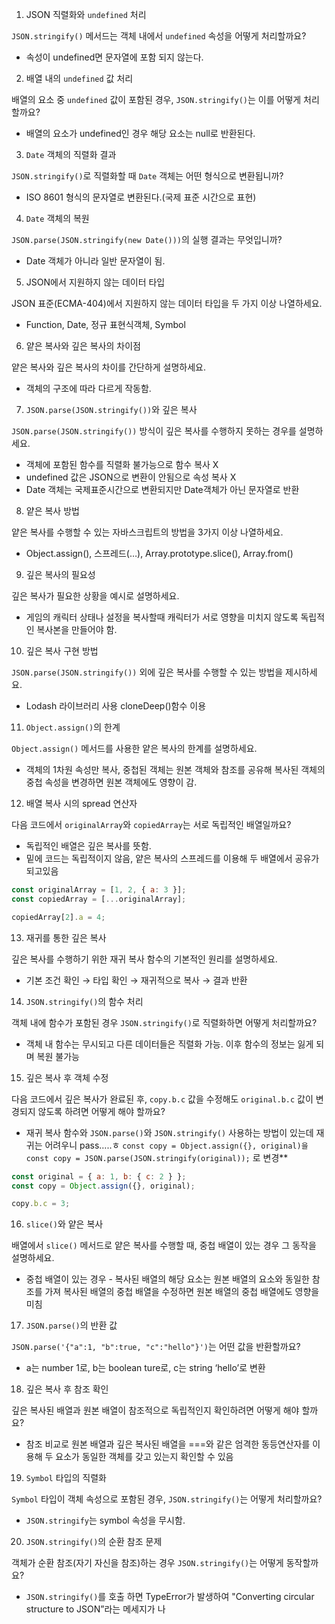 1.  JSON 직렬화와 `undefined` 처리

`JSON.stringify()` 메서드는 객체 내에서 `undefined` 속성을 어떻게 처리할까요?
- 속성이 undefined면 문자열에 포함 되지 않는다.

2.  배열 내의 `undefined` 값 처리

배열의 요소 중 `undefined` 값이 포함된 경우, `JSON.stringify()`는 이를 어떻게 처리할까요?
- 배열의 요소가 undefined인 경우 해당 요소는 null로 반환된다.

3.  `Date` 객체의 직렬화 결과

`JSON.stringify()`로 직렬화할 때 `Date` 객체는 어떤 형식으로 변환됩니까?
- ISO 8601 형식의 문자열로 변환된다.(국제 표준 시간으로 표현)

4.  `Date` 객체의 복원

 `JSON.parse(JSON.stringify(new Date()))`의 실행 결과는 무엇입니까?
- Date 객체가 아니라 일반 문자열이 됨.

5.  JSON에서 지원하지 않는 데이터 타입

JSON 표준(ECMA-404)에서 지원하지 않는 데이터 타입을 두 가지 이상 나열하세요.
- Function, Date, 정규 표현식객체, Symbol

6.  얕은 복사와 깊은 복사의 차이점

얕은 복사와 깊은 복사의 차이를 간단하게 설명하세요.
- 객체의 구조에 따라 다르게 작동함.

7.  `JSON.parse(JSON.stringify())`와 깊은 복사

`JSON.parse(JSON.stringify())` 방식이 깊은 복사를 수행하지 못하는 경우를 설명하세요.
- 객체에 포함된 함수를 직렬화 불가능으로 함수 복사 X
- undefined 값은 JSON으로 변환이 안됨으로 속성 복사 X
- Date 객체는 국제표준시간으로 변환되지만 Date객체가 아닌 문자열로 반환

8.  얕은 복사 방법

얕은 복사를 수행할 수 있는 자바스크립트의 방법을 3가지 이상 나열하세요.
- Object.assign(), 스프레드(…), Array.prototype.slice(), Array.from()

9.  깊은 복사의 필요성

깊은 복사가 필요한 상황을 예시로 설명하세요.
- 게임의 캐릭터 상태나 설정을 복사할때 캐릭터가 서로 영향을 미치지 않도록 독립적인 복사본을 만들어야 함.

10. 깊은 복사 구현 방법

`JSON.parse(JSON.stringify())` 외에 깊은 복사를 수행할 수 있는 방법을 제시하세요.
- Lodash 라이브러리 사용 cloneDeep()함수 이용

11. `Object.assign()`의 한계

`Object.assign()` 메서드를 사용한 얕은 복사의 한계를 설명하세요.
- 객체의 1차원 속성만 복사, 중첩된 객체는 원본 객체와 참조를 공유해 복사된 객체의 중첩 속성을 변경하면 원본 객체에도 영향이 감.

12. 배열 복사 시의 spread 연산자

다음 코드에서 `originalArray`와 `copiedArray`는 서로 독립적인 배열일까요?
- 독립적인 배열은 깊은 복사를 뜻함.
- 밑에 코드는 독립적이지 않음, 얕은 복사의 스프레드를 이용해 두 배열에서 공유가 되고있음
```jsx
const originalArray = [1, 2, { a: 3 }];
const copiedArray = [...originalArray];

copiedArray[2].a = 4;
```

13. 재귀를 통한 깊은 복사

깊은 복사를 수행하기 위한 재귀 복사 함수의 기본적인 원리를 설명하세요.
- 기본 조건 확인 → 타입 확인 → 재귀적으로 복사 → 결과 반환

14. `JSON.stringify()`의 함수 처리

객체 내에 함수가 포함된 경우 `JSON.stringify()`로 직렬화하면 어떻게 처리할까요?
- 객체 내 함수는 무시되고 다른 데이터들은 직렬화 가능. 이후 함수의 정보는 잃게 되며 복원 불가능

15. 깊은 복사 후 객체 수정

다음 코드에서 깊은 복사가 완료된 후, `copy.b.c` 값을 수정해도 `original.b.c` 값이 변경되지 않도록 하려면 어떻게 해야 할까요?
- 재귀 복사 함수와 `JSON.parse()`와 `JSON.stringify()` 사용하는 방법이 있는데 재귀는 어려우니 pass…..ㅎ `const copy = Object.assign({}, original)을` `const copy = JSON.parse(JSON.stringify(original));` 로 변경\*\*

```jsx
const original = { a: 1, b: { c: 2 } };
const copy = Object.assign({}, original);

copy.b.c = 3;
```

16. `slice()`와 얕은 복사

배열에서 `slice()` 메서드로 얕은 복사를 수행할 때, 중첩 배열이 있는 경우 그 동작을 설명하세요.
- 중첩 배열이 있는 경우 - 복사된 배열의 해당 요소는 원본 배열의 요소와 동일한 참조를 가져 복사된 배열의 중첩 배열을 수정하면 원본 배열의 중첩 배열에도 영향을 미침

17. `JSON.parse()`의 반환 값

`JSON.parse('{"a":1, "b":true, "c":"hello"}')`는 어떤 값을 반환할까요?
- a는 number 1로, b는 boolean ture로, c는 string ‘hello’로 변환

18. 깊은 복사 후 참조 확인

깊은 복사된 배열과 원본 배열이 참조적으로 독립적인지 확인하려면 어떻게 해야 할까요?
- 참조 비교로 원본 배열과 깊은 복사된 배열을 ===와 같은 엄격한 동등연산자를 이용해 두 요소가 동일한 객체를 갖고 있는지 확인할 수 있음

19. `Symbol` 타입의 직렬화

`Symbol` 타입이 객체 속성으로 포함된 경우, `JSON.stringify()`는 어떻게 처리할까요?
- `JSON.stringify`는 symbol 속성을 무시함.

20. `JSON.stringify()`의 순환 참조 문제

객체가 순환 참조(자기 자신을 참조)하는 경우 `JSON.stringify()`는 어떻게 동작할까요?
- `JSON.stringify()`를 호출 하면 TypeError가 발생하여 "Converting circular structure to JSON”라는 메세지가 나
